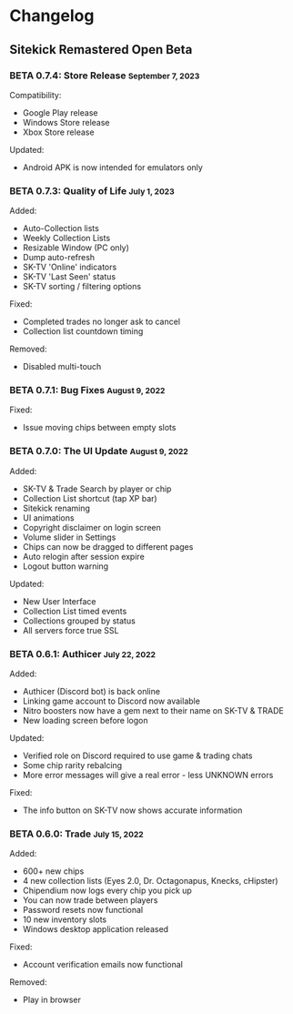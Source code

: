 # Changelog

## Sitekick Remastered Open Beta

### BETA 0.7.4: Store Release <small>September 7, 2023</small>
Compatibility:

- Google Play release
- Windows Store release
- Xbox Store release

Updated:

- Android APK is now intended for emulators only

### BETA 0.7.3: Quality of Life <small>July 1, 2023</small>
Added:

- Auto-Collection lists
- Weekly Collection Lists
- Resizable Window (PC only)
- Dump auto-refresh
- SK-TV 'Online' indicators
- SK-TV 'Last Seen' status
- SK-TV sorting / filtering options

Fixed:

- Completed trades no longer ask to cancel
- Collection list countdown timing

Removed:

- Disabled multi-touch

### BETA 0.7.1: Bug Fixes <small>August 9, 2022</small>
Fixed:

- Issue moving chips between empty slots
    
### BETA 0.7.0: The UI Update <small>August 9, 2022</small>

Added:
    
- SK-TV & Trade Search by player or chip
- Collection List shortcut (tap XP bar)
- Sitekick renaming
- UI animations
- Copyright disclaimer on login screen
- Volume slider in Settings
- Chips can now be dragged to different pages
- Auto relogin after session expire
- Logout button warning

Updated:

- New User Interface
- Collection List timed events
- Collections grouped by status
- All servers force true SSL

### BETA 0.6.1: Authicer <small>July 22, 2022</small>

Added:

- Authicer (Discord bot) is back online
- Linking game account to Discord now available
- Nitro boosters now have a gem next to their name on SK-TV & TRADE
- New loading screen before logon

Updated:

- Verified role on Discord required to use game & trading chats
- Some chip rarity rebalcing
- More error messages will give a real error - less UNKNOWN errors

Fixed:

- The info button on SK-TV now shows accurate information
    
### BETA 0.6.0: Trade <small>July 15, 2022</small>

Added:

- 600+ new chips
- 4 new collection lists (Eyes 2.0, Dr. Octagonapus, Knecks, cHipster)
- Chipendium now logs every chip you pick up
- You can now trade between players
- Password resets now functional
- 10 new inventory slots
- Windows desktop application released

Fixed:

- Account verification emails now functional

Removed:

- Play in browser